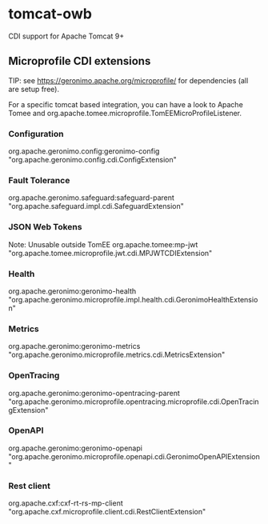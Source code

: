 # tomcat-owb

CDI support for Apache Tomcat 9+

## Microprofile CDI extensions

TIP: see https://geronimo.apache.org/microprofile/ for dependencies (all are setup free).

For a specific tomcat based integration, you can have a look to Apache Tomee and org.apache.tomee.microprofile.TomEEMicroProfileListener.

### Configuration
org.apache.geronimo.config:geronimo-config
"org.apache.geronimo.config.cdi.ConfigExtension"
### Fault Tolerance
org.apache.geronimo.safeguard:safeguard-parent
"org.apache.safeguard.impl.cdi.SafeguardExtension"
### JSON Web Tokens
Note: Unusable outside TomEE
org.apache.tomee:mp-jwt
"org.apache.tomee.microprofile.jwt.cdi.MPJWTCDIExtension"
### Health
org.apache.geronimo:geronimo-health
"org.apache.geronimo.microprofile.impl.health.cdi.GeronimoHealthExtension"
### Metrics
org.apache.geronimo:geronimo-metrics
"org.apache.geronimo.microprofile.metrics.cdi.MetricsExtension"
### OpenTracing
org.apache.geronimo:geronimo-opentracing-parent
"org.apache.geronimo.microprofile.opentracing.microprofile.cdi.OpenTracingExtension"
### OpenAPI
org.apache.geronimo:geronimo-openapi
"org.apache.geronimo.microprofile.openapi.cdi.GeronimoOpenAPIExtension"
### Rest client
org.apache.cxf:cxf-rt-rs-mp-client
"org.apache.cxf.microprofile.client.cdi.RestClientExtension"
